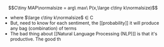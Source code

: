$$C\tiny MAP\normalsize = arg\ max\ P(x,\large c\tiny k\normalsize)$$
- where $\large c\tiny k\normalsize$ ∈ C
- But, need to know for each sentiment, the [[probability]] it will produce any bag (combination) of terms
- The bad thing about [[Natural Language Processing (NLP)]] is that it's productive. The good th